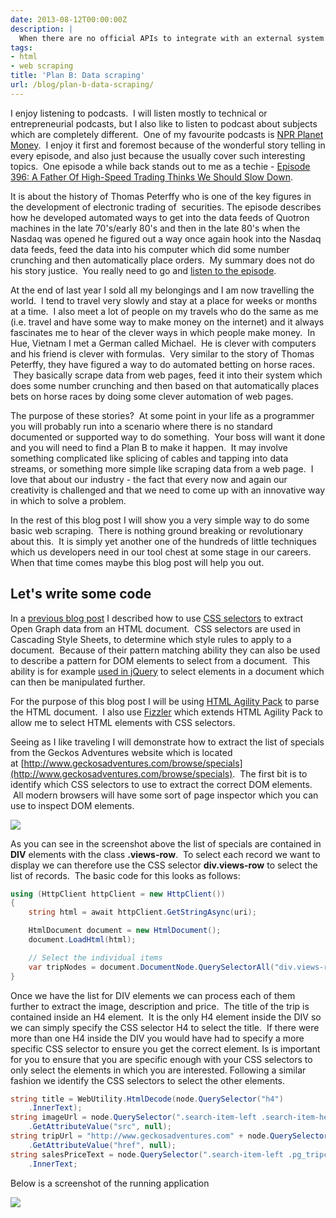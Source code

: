 ```yaml
---
date: 2013-08-12T00:00:00Z
description: |
  When there are no official APIs to integrate with an external system you can always fall back on the time tested method of screen scraping. We take a look at how you can do this.
tags:
- html
- web scraping
title: 'Plan B: Data scraping'
url: /blog/plan-b-data-scraping/
---
```


I enjoy listening to podcasts.  I will listen mostly to technical or entrepreneurial podcasts, but I also like to listen to podcast about subjects which are completely different.  One of my favourite podcasts is [NPR Planet Money](http://www.npr.org/blogs/money/).  I enjoy it first and foremost because of the wonderful story telling in every episode, and also just because the usually cover such interesting topics.  One episode a while back stands out to me as a techie - [Episode 396: A Father Of High-Speed Trading Thinks We Should Slow Down](http://www.npr.org/blogs/money/2013/06/14/191668134/episode-396-a-father-of-high-speed-trading-thinks-we-should-slow-down).

It is about the history of Thomas Peterffy who is one of the key figures in the development of electronic trading of  securities. The episode describes how he developed automated ways to get into the data feeds of Quotron machines in the late 70's/early 80's and then in the late 80's when the Nasdaq was opened he figured out a way once again hook into the Nasdaq data feeds, feed the data into his computer which did some number crunching and then automatically place orders.  My summary does not do his story justice.  You really need to go and [listen to the episode](http://www.npr.org/blogs/money/2013/06/14/191668134/episode-396-a-father-of-high-speed-trading-thinks-we-should-slow-down).

At the end of last year I sold all my belongings and I am now travelling the world.  I tend to travel very slowly and stay at a place for weeks or months at a time.  I also meet a lot of people on my travels who do the same as me (i.e. travel and have some way to make money on the internet) and it always fascinates me to hear of the clever ways in which people make money.  In Hue, Vietnam I met a German called Michael.  He is clever with computers and his friend is clever with formulas.  Very similar to the story of Thomas Peterffy, they have figured a way to do automated betting on horse races.  They basically scrape data from web pages, feed it into their system which does some number crunching and then based on that automatically places bets on horse races by doing some clever automation of web pages.

The purpose of these stories?  At some point in your life as a programmer you will probably run into a scenario where there is no standard documented or supported way to do something.  Your boss will want it done and you will need to find a Plan B to make it happen.  It may involve something complicated like splicing of cables and tapping into data streams, or something more simple like scraping data from a web page.  I love that about our industry - the fact that every now and again our creativity is challenged and that we need to come up with an innovative way in which to solve a problem.

In the rest of this blog post I will show you a very simple way to do some basic web scraping.  There is nothing ground breaking or revolutionary about this.  It is simply yet another one of the hundreds of little techniques which us developers need in our tool chest at some stage in our careers. When that time comes maybe this blog post will help you out.

## Let's write some code

In a [previous blog post](/blog/extracting-open-graph-protocol-data/) I described how to use [CSS selectors](http://www.w3schools.com/cssref/css_selectors.asp) to extract Open Graph data from an HTML document.  CSS selectors are used in Cascading Style Sheets, to determine which style rules to apply to a document.  Because of their pattern matching ability they can also be used to describe a pattern for DOM elements to select from a document.  This ability is for example [used in jQuery](http://api.jquery.com/category/selectors/) to select elements in a document which can then be manipulated further.

For the purpose of this blog post I will be using [HTML Agility Pack](http://htmlagilitypack.codeplex.com/) to parse the HTML document.  I also use [Fizzler](https://github.com/yetanotherchris/fizzler/) which extends HTML Agility Pack to allow me to select HTML elements with CSS selectors.

Seeing as I like traveling I will demonstrate how to extract the list of specials from the Geckos Adventures website which is located at [http://www.geckosadventures.com/browse/specials](http://www.geckosadventures.com/browse/specials).  The first bit is to identify which CSS selectors to use to extract the correct DOM elements.  All modern browsers will have some sort of page inspector which you can use to inspect DOM elements.

![](/assets/images/2013/08/2013-08-12-07-00-27-PM.png)

As you can see in the screenshot above the list of specials are contained in **DIV** elements with the class **.views-row**.  To select each record we want to display we can therefore use the CSS selector **div.views-row** to select the list of records.  The basic code for this looks as follows:

``` csharp
using (HttpClient httpClient = new HttpClient())
{
    string html = await httpClient.GetStringAsync(uri);

    HtmlDocument document = new HtmlDocument();
    document.LoadHtml(html);

    // Select the individual items
    var tripNodes = document.DocumentNode.QuerySelectorAll("div.views-row");
}
```

Once we have the list for DIV elements we can process each of them further to extract the image, description and price.  The title of the trip is contained inside an H4 element.  It is the only H4 element inside the DIV so we can simply specify the CSS selector H4 to select the title.  If there were more than one H4 inside the DIV you would have had to specify a more specific CSS selector to ensure you get the correct element. Is is important for you to ensure that you are specific enough with your CSS selectors to only select the elements in which you are interested. Following a similar fashion we identify the CSS selectors to select the other elements.

``` csharp
string title = WebUtility.HtmlDecode(node.QuerySelector("h4")
    .InnerText);
string imageUrl = node.QuerySelector(".search-item-left .search-item-hero a img")
    .GetAttributeValue("src", null);
string tripUrl = "http://www.geckosadventures.com" + node.QuerySelector("a.search-item-view-trip")
    .GetAttributeValue("href", null);
string salesPriceText = node.QuerySelector(".search-item-left .pg_tripcode")
    .InnerText;
```

Below is a screenshot of the running application

![](/assets/images/2013/08/2013-08-12-08-08-24-PM.png)
